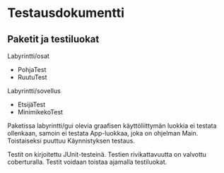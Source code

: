 Testausdokumentti
==================
Paketit ja testiluokat
-----------------------
Labyrintti/osat
- PohjaTest
- RuutuTest

Labyrintti/sovellus
- EtsijäTest
- MinimikekoTest

Paketissa labyrintti/gui olevia graafisen käyttöliittymän luokkia ei testata ollenkaan, samoin ei testata App-luokkaa, joka on ohjelman Main. Toistaiseksi puuttuu Käynnistyksen testaus.

Testit on kirjoitettu JUnit-testeinä. Testien rivikattavuutta on valvottu coberturalla.
Testit voidaan toistaa ajamalla testiluokat.
